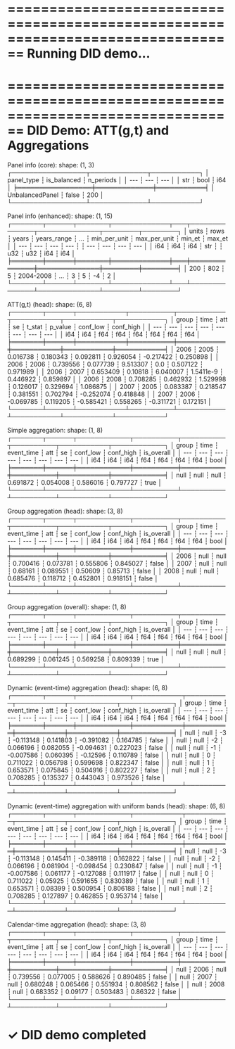 ================================================================================
Running DID demo...
================================================================================

================================================================================
DID Demo: ATT(g,t) and Aggregations
================================================================================
Panel info (core):
shape: (1, 3)
┌─────────────────┬─────────────┬───────────┐
│ panel_type      ┆ is_balanced ┆ n_periods │
│ ---             ┆ ---         ┆ ---       │
│ str             ┆ bool        ┆ i64       │
╞═════════════════╪═════════════╪═══════════╡
│ UnbalancedPanel ┆ false       ┆ 200       │
└─────────────────┴─────────────┴───────────┘

Panel info (enhanced):
shape: (1, 15)
┌───────┬──────┬───────┬─────────────┬───┬──────────────┬──────────────┬────────┬────────┐
│ units ┆ rows ┆ years ┆ years_range ┆ … ┆ min_per_unit ┆ max_per_unit ┆ min_et ┆ max_et │
│ ---   ┆ ---  ┆ ---   ┆ ---         ┆   ┆ ---          ┆ ---          ┆ ---    ┆ ---    │
│ i64   ┆ i64  ┆ i64   ┆ str         ┆   ┆ u32          ┆ u32          ┆ i64    ┆ i64    │
╞═══════╪══════╪═══════╪═════════════╪═══╪══════════════╪══════════════╪════════╪════════╡
│ 200   ┆ 802  ┆ 5     ┆ 2004-2008   ┆ … ┆ 3            ┆ 5            ┆ -4     ┆ 2      │
└───────┴──────┴───────┴─────────────┴───┴──────────────┴──────────────┴────────┴────────┘

ATT(g,t) (head):
shape: (6, 8)
┌───────┬──────┬───────────┬──────────┬───────────┬───────────┬───────────┬───────────┐
│ group ┆ time ┆ att       ┆ se       ┆ t_stat    ┆ p_value   ┆ conf_low  ┆ conf_high │
│ ---   ┆ ---  ┆ ---       ┆ ---      ┆ ---       ┆ ---       ┆ ---       ┆ ---       │
│ i64   ┆ i64  ┆ f64       ┆ f64      ┆ f64       ┆ f64       ┆ f64       ┆ f64       │
╞═══════╪══════╪═══════════╪══════════╪═══════════╪═══════════╪═══════════╪═══════════╡
│ 2006  ┆ 2005 ┆ 0.016738  ┆ 0.180343 ┆ 0.092811  ┆ 0.926054  ┆ -0.217422 ┆ 0.250898  │
│ 2006  ┆ 2006 ┆ 0.739556  ┆ 0.077739 ┆ 9.513307  ┆ 0.0       ┆ 0.507122  ┆ 0.971989  │
│ 2006  ┆ 2007 ┆ 0.653409  ┆ 0.10818  ┆ 6.040007  ┆ 1.5411e-9 ┆ 0.446922  ┆ 0.859897  │
│ 2006  ┆ 2008 ┆ 0.708285  ┆ 0.462932 ┆ 1.529998  ┆ 0.126017  ┆ 0.329694  ┆ 1.086875  │
│ 2007  ┆ 2005 ┆ 0.083387  ┆ 0.218547 ┆ 0.381551  ┆ 0.702794  ┆ -0.252074 ┆ 0.418848  │
│ 2007  ┆ 2006 ┆ -0.069785 ┆ 0.119205 ┆ -0.585421 ┆ 0.558265  ┆ -0.311721 ┆ 0.172151  │
└───────┴──────┴───────────┴──────────┴───────────┴───────────┴───────────┴───────────┘

Simple aggregation:
shape: (1, 8)
┌───────┬──────┬────────────┬──────────┬──────────┬──────────┬───────────┬────────────┐
│ group ┆ time ┆ event_time ┆ att      ┆ se       ┆ conf_low ┆ conf_high ┆ is_overall │
│ ---   ┆ ---  ┆ ---        ┆ ---      ┆ ---      ┆ ---      ┆ ---       ┆ ---        │
│ i64   ┆ i64  ┆ i64        ┆ f64      ┆ f64      ┆ f64      ┆ f64       ┆ bool       │
╞═══════╪══════╪════════════╪══════════╪══════════╪══════════╪═══════════╪════════════╡
│ null  ┆ null ┆ null       ┆ 0.691872 ┆ 0.054008 ┆ 0.586016 ┆ 0.797727  ┆ true       │
└───────┴──────┴────────────┴──────────┴──────────┴──────────┴───────────┴────────────┘

Group aggregation (head):
shape: (3, 8)
┌───────┬──────┬────────────┬──────────┬──────────┬──────────┬───────────┬────────────┐
│ group ┆ time ┆ event_time ┆ att      ┆ se       ┆ conf_low ┆ conf_high ┆ is_overall │
│ ---   ┆ ---  ┆ ---        ┆ ---      ┆ ---      ┆ ---      ┆ ---       ┆ ---        │
│ i64   ┆ i64  ┆ i64        ┆ f64      ┆ f64      ┆ f64      ┆ f64       ┆ bool       │
╞═══════╪══════╪════════════╪══════════╪══════════╪══════════╪═══════════╪════════════╡
│ 2006  ┆ null ┆ null       ┆ 0.700416 ┆ 0.073781 ┆ 0.555806 ┆ 0.845027  ┆ false      │
│ 2007  ┆ null ┆ null       ┆ 0.68161  ┆ 0.089551 ┆ 0.50609  ┆ 0.85713   ┆ false      │
│ 2008  ┆ null ┆ null       ┆ 0.685476 ┆ 0.118712 ┆ 0.452801 ┆ 0.918151  ┆ false      │
└───────┴──────┴────────────┴──────────┴──────────┴──────────┴───────────┴────────────┘

Group aggregation (overall):
shape: (1, 8)
┌───────┬──────┬────────────┬──────────┬──────────┬──────────┬───────────┬────────────┐
│ group ┆ time ┆ event_time ┆ att      ┆ se       ┆ conf_low ┆ conf_high ┆ is_overall │
│ ---   ┆ ---  ┆ ---        ┆ ---      ┆ ---      ┆ ---      ┆ ---       ┆ ---        │
│ i64   ┆ i64  ┆ i64        ┆ f64      ┆ f64      ┆ f64      ┆ f64       ┆ bool       │
╞═══════╪══════╪════════════╪══════════╪══════════╪══════════╪═══════════╪════════════╡
│ null  ┆ null ┆ null       ┆ 0.689299 ┆ 0.061245 ┆ 0.569258 ┆ 0.809339  ┆ true       │
└───────┴──────┴────────────┴──────────┴──────────┴──────────┴───────────┴────────────┘

Dynamic (event-time) aggregation (head):
shape: (6, 8)
┌───────┬──────┬────────────┬───────────┬──────────┬───────────┬───────────┬────────────┐
│ group ┆ time ┆ event_time ┆ att       ┆ se       ┆ conf_low  ┆ conf_high ┆ is_overall │
│ ---   ┆ ---  ┆ ---        ┆ ---       ┆ ---      ┆ ---       ┆ ---       ┆ ---        │
│ i64   ┆ i64  ┆ i64        ┆ f64       ┆ f64      ┆ f64       ┆ f64       ┆ bool       │
╞═══════╪══════╪════════════╪═══════════╪══════════╪═══════════╪═══════════╪════════════╡
│ null  ┆ null ┆ -3         ┆ -0.113148 ┆ 0.141803 ┆ -0.391082 ┆ 0.164785  ┆ false      │
│ null  ┆ null ┆ -2         ┆ 0.066196  ┆ 0.082055 ┆ -0.094631 ┆ 0.227023  ┆ false      │
│ null  ┆ null ┆ -1         ┆ -0.007586 ┆ 0.060395 ┆ -0.12596  ┆ 0.110789  ┆ false      │
│ null  ┆ null ┆ 0          ┆ 0.711022  ┆ 0.056798 ┆ 0.599698  ┆ 0.822347  ┆ false      │
│ null  ┆ null ┆ 1          ┆ 0.653571  ┆ 0.075845 ┆ 0.504916  ┆ 0.802227  ┆ false      │
│ null  ┆ null ┆ 2          ┆ 0.708285  ┆ 0.135327 ┆ 0.443043  ┆ 0.973526  ┆ false      │
└───────┴──────┴────────────┴───────────┴──────────┴───────────┴───────────┴────────────┘

Dynamic (event-time) aggregation with uniform bands (head):
shape: (6, 8)
┌───────┬──────┬────────────┬───────────┬──────────┬───────────┬───────────┬────────────┐
│ group ┆ time ┆ event_time ┆ att       ┆ se       ┆ conf_low  ┆ conf_high ┆ is_overall │
│ ---   ┆ ---  ┆ ---        ┆ ---       ┆ ---      ┆ ---       ┆ ---       ┆ ---        │
│ i64   ┆ i64  ┆ i64        ┆ f64       ┆ f64      ┆ f64       ┆ f64       ┆ bool       │
╞═══════╪══════╪════════════╪═══════════╪══════════╪═══════════╪═══════════╪════════════╡
│ null  ┆ null ┆ -3         ┆ -0.113148 ┆ 0.145411 ┆ -0.389118 ┆ 0.162822  ┆ false      │
│ null  ┆ null ┆ -2         ┆ 0.066196  ┆ 0.081904 ┆ -0.098454 ┆ 0.230847  ┆ false      │
│ null  ┆ null ┆ -1         ┆ -0.007586 ┆ 0.061177 ┆ -0.127088 ┆ 0.111917  ┆ false      │
│ null  ┆ null ┆ 0          ┆ 0.711022  ┆ 0.05925  ┆ 0.591655  ┆ 0.830389  ┆ false      │
│ null  ┆ null ┆ 1          ┆ 0.653571  ┆ 0.08399  ┆ 0.500954  ┆ 0.806188  ┆ false      │
│ null  ┆ null ┆ 2          ┆ 0.708285  ┆ 0.127897 ┆ 0.462855  ┆ 0.953714  ┆ false      │
└───────┴──────┴────────────┴───────────┴──────────┴───────────┴───────────┴────────────┘

Calendar-time aggregation (head):
shape: (3, 8)
┌───────┬──────┬────────────┬──────────┬──────────┬──────────┬───────────┬────────────┐
│ group ┆ time ┆ event_time ┆ att      ┆ se       ┆ conf_low ┆ conf_high ┆ is_overall │
│ ---   ┆ ---  ┆ ---        ┆ ---      ┆ ---      ┆ ---      ┆ ---       ┆ ---        │
│ i64   ┆ i64  ┆ i64        ┆ f64      ┆ f64      ┆ f64      ┆ f64       ┆ bool       │
╞═══════╪══════╪════════════╪══════════╪══════════╪══════════╪═══════════╪════════════╡
│ null  ┆ 2006 ┆ null       ┆ 0.739556 ┆ 0.077005 ┆ 0.588626 ┆ 0.890485  ┆ false      │
│ null  ┆ 2007 ┆ null       ┆ 0.680248 ┆ 0.065466 ┆ 0.551934 ┆ 0.808562  ┆ false      │
│ null  ┆ 2008 ┆ null       ┆ 0.683352 ┆ 0.09177  ┆ 0.503483 ┆ 0.86322   ┆ false      │
└───────┴──────┴────────────┴──────────┴──────────┴──────────┴───────────┴────────────┘

✓ DID demo completed
================================================================================
